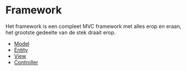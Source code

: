 # Framework

Het framework is een compleet MVC framework met alles erop en eraan, het grootste gedeelte van de stek draait erop.

 * [Model](Framework-Model)
 * [Entity](Framework-Entity)
 * [View](Framework-View)
 * [Controller](Framework-Controller)